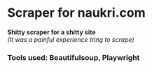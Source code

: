 # Scraper for naukri.com
<strong>Shitty scraper for a shitty site</strong> 
<br>
<em>(It was a painful experience tring to scrape)</em>

<h3>Tools used: Beautifulsoup, Playwright</h3>
